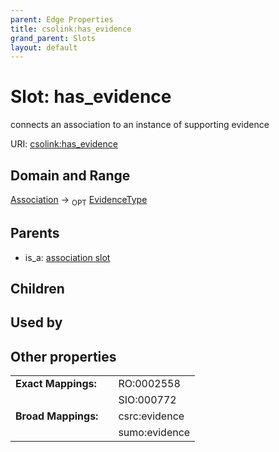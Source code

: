 ```yaml
---
parent: Edge Properties
title: csolink:has_evidence
grand_parent: Slots
layout: default
---
```


# Slot: has_evidence


connects an association to an instance of supporting evidence

URI: [csolink:has_evidence](https://w3id.org/csolink/vocab/has_evidence)

## Domain and Range

[Association](Association.md) ->  <sub>OPT</sub> [EvidenceType](EvidenceType.md)

## Parents

 *  is_a: [association slot](association_slot.md)

## Children


## Used by


## Other properties

|  |  |  |
| --- | --- | --- |
| **Exact Mappings:** | | RO:0002558 |
|  | | SIO:000772 |
| **Broad Mappings:** | | csrc:evidence |
|  | | sumo:evidence |

